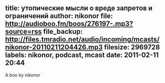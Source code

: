 title: утопические мысли о вреде запретов и ограничений
author: nikonor
file: http://audioboo.fm/boos/276197-.mp3?source=rss
file_backup: http://files.tmradio.net/audio/incoming/mcasts/nikonor-20110211204426.mp3
filesize: 2969728
labels: nikonor, podcast, mcast
date: 2011-02-11 20:44
---
A boo by nikonor
